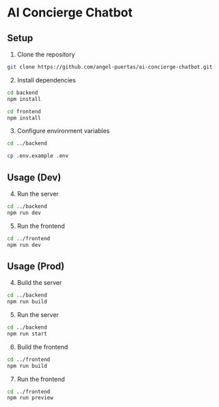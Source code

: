 # AI Concierge Chatbot

## Setup

1. Clone the repository

```bash
git clone https://github.com/angel-puertas/ai-concierge-chatbot.git
```

2. Install dependencies

```bash
cd backend
npm install
```

```bash
cd frontend
npm install
```

3. Configure environment variables

```bash
cd ../backend
```

```bash
cp .env.example .env
```

## Usage (Dev)

4. Run the server

```bash
cd ../backend
npm run dev
```

5. Run the frontend

```bash
cd ../frontend
npm run dev
```

## Usage (Prod)

4. Build the server

```bash
cd ../backend
npm run build
```

5. Run the server

```bash
cd ../backend
npm run start
```

6. Build the frontend

```bash
cd ../frontend
npm run build
```

7. Run the frontend

```bash
cd ../frontend
npm run preview
```
